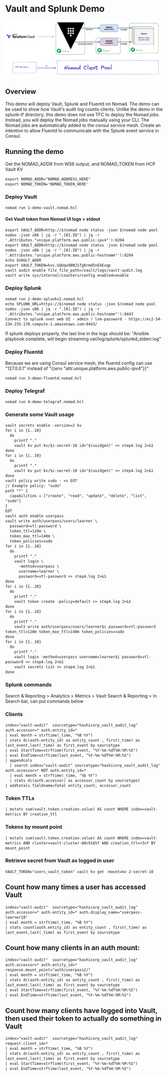 # Vault and Splunk Demo

  <img alt="Diagram" src="../demo-vault-splunk-tf/splunk.png" width="500" />

## Overview
This demo will deploy Vault, Splunk and Fluentd on Nomad. The demo can be used to show how Vault's audit log counts clients. Unlike the demo in the splunk-tf directory, this demo does not use TFC to deploy the Nomad jobs. Instead, you will deploy the Nomad jobs manually using your CLI. The Nomad jobs are automatically added to the consul service mesh. Create an intention to allow Fluentd to communicate with the Splunk event service in Consul.

## Running the demo
Get the NOMAD_ADDR from WS6 output, and NOMAD_TOKEN from HCP Vault KV
```shell
export NOMAD_ADDR="NOMAD_ADDRESS_HERE"
export NOMAD_TOKEN='NOMAD_TOKEN_HERE'
```
### Deploy Vault
```shell
nomad run 1-demo-vault.nomad.hcl
```

#### Get Vault token from Nomad UI logs > stdout
```shell
export VAULT_ADDR=http://$(nomad node status -json $(nomad node pool nodes -json x86 | jq -r ".[0].ID") | jq -r '.Attributes."unique.platform.aws.public-ipv4"'):8204
export VAULT_ADDR=http://$(nomad node status -json $(nomad node pool nodes -json x86 | jq -r ".[0].ID") | jq -r '.Attributes."unique.platform.aws.public-hostname"'):8204
echo $VAULT_ADDR
export VAULT_TOKEN=hvs.GQUqx98NJ1fg8rmd5nEkExqp
vault audit enable file file_path=/vault/logs/vault-audit.log
vault write sys/internal/counters/config enabled=enable
```

### Deploy Splunk
```shell
nomad run 2-demo-splunkv2.nomad.hcl 
echo SPLUNK_URL=https://$(nomad node status -json $(nomad node pool nodes -json x86 | jq -r ".[0].ID") | jq -r '.Attributes."unique.platform.aws.public-hostname"'):8443
Connect to splunk over web UI - admin / lvm-password - https://ec2-54-234-235-178.compute-1.amazonaws.com:8443/
```
If splunk deploys properly, the last line in the logs should be: "Ansible playbook complete, will begin streaming var/log/splunk/splunkd_stderr.log"

### Deploy Fluentd
Because we are using Consul service mesh, the fluentd config can use "127.0.0.1" instead of "{{env "attr.unique.platform.aws.public-ipv4"}}"
```shell
nomad run 3-demo-fluentd.nomad.hcl
```
### Deploy Telegraf
```shell
nomad run 4-demo-telegraf.nomad.hcl 
```

### Generate some Vault usage
```shell
vault secrets enable -version=2 kv
for i in {1..10}
  do
    printf "."
    vault kv put kv/$i-secret-10 id="$(uuidgen)" >> step4.log 2>&1
done
for i in {1..10}
  do
    printf "."
    vault kv put kv/$i-secret-10 id="$(uuidgen)" >> step4.log 2>&1
done
vault policy write sudo - << EOT
// Example policy: "sudo"
path "*" {
  capabilities = ["create", "read", "update", "delete", "list", "sudo"]
}
EOT
vault auth enable userpass
vault write auth/userpass/users/learner \
  password=vtl-password \
  token_ttl=120m \
  token_max_ttl=140m \
  token_policies=sudo
for i in {1..10}
  do
    printf "."
    vault login \
      -method=userpass \
      username=learner \
      password=vtl-password >> step4.log 2>&1
done
for i in {1..20}
  do
    printf "."
    vault token create -policy=default >> step4.log 2>&1
done
for i in {1..10}
  do
    printf "."
    vault write auth/userpass/users/learner$i password=vtl-password token_ttl=120m token_max_ttl=140m token_policies=sudo
done
for i in {1..10}
  do
    printf "."
    vault login -method=userpass username=learner$i password=vtl-password >> step4.log 2>&1
    vault secrets list >> step4.log 2>&1
done
```

### Splunk commands
Search & Reporting > Analytics > Metrics > Vault
Search & Reporting > In Search bar, can put commands below
### Clients
```shell
index="vault-audit"  sourcetype="hashicorp_vault_audit_log" auth.accessor=* auth.entity_id=*
| eval month = strftime(_time, "%B %Y")
| stats dc(auth.entity_id) as entity_count , first(_time) as last_event,last(_time) as first_event by sourcetype
| eval StartTime=strftime(first_event, "%Y-%m-%dT%H:%M:%S")
| eval EndTime=strftime(last_event, "%Y-%m-%dT%H:%M:%S")
| appendcols
  [ search index="vault-audit" sourcetype="hashicorp_vault_audit_log" auth.accessor=* NOT auth.entity_id=*
  | eval month = strftime(_time, "%b %Y")
  | stats dc(auth.accessor) as accessor_count by sourcetype]
| addtotals fieldname=Total entity_count, accessor_count
```
### Token TTLs
```shell
| mstats sum(vault.token.creation.value) AS count WHERE index=vault-metrics BY creation_ttl
```
### Tokens by mount point
```shell
| mstats sum(vault.token.creation.value) AS count WHERE index=vault-metrics AND cluster=vault-cluster-80c9165f AND creation_ttl=+Inf BY mount_point
```
### Retrieve secret from Vault as logged in user
```shell
VAULT_TOKEN="users_vault_token" vault kv get -mount=kv 2-secret-10
```
## Count how many times a user has accessed Vault
```shell
index="vault-audit"  sourcetype="hashicorp_vault_audit_log" auth.accessor=* auth.entity_id=* auth.display_name="userpass-learner10"
| eval month = strftime(_time, "%B %Y")
| stats count(auth.entity_id) as entity_count , first(_time) as last_event,last(_time) as first_event by sourcetype
```

## Count how many clients in an auth mount:
```shell
index="vault-audit"  sourcetype="hashicorp_vault_audit_log" auth.accessor=* auth.entity_id=* response.mount_point="auth/userpass2/"
| eval month = strftime(_time, "%B %Y")
| stats dc(auth.entity_id) as entity_count , first(_time) as last_event,last(_time) as first_event by sourcetype
| eval StartTime=strftime(first_event, "%Y-%m-%dT%H:%M:%S")
| eval EndTime=strftime(last_event, "%Y-%m-%dT%H:%M:%S")
```
## Count how many clients have logged into Vault, then used their token to actually do something in Vault
```shell
index="vault-audit"  sourcetype="hashicorp_vault_audit_log" request.client_id=*
| eval month = strftime(_time, "%B %Y")
| stats dc(auth.entity_id) as entity_count , first(_time) as last_event,last(_time) as first_event by sourcetype
| eval StartTime=strftime(first_event, "%Y-%m-%dT%H:%M:%S")
| eval EndTime=strftime(last_event, "%Y-%m-%dT%H:%M:%S")
```